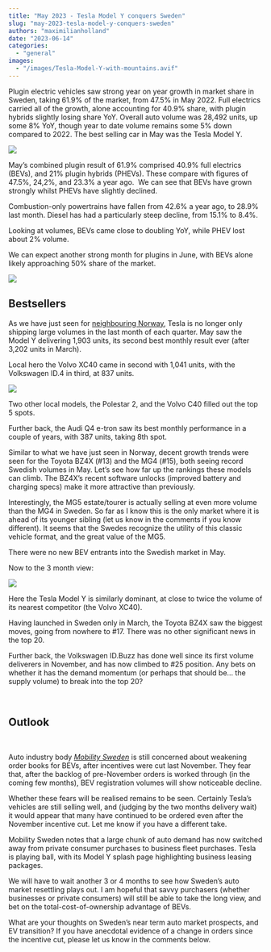 ```yaml
---
title: "May 2023 - Tesla Model Y conquers Sweden"
slug: "may-2023-tesla-model-y-conquers-sweden"
authors: "maximilianholland"
date: "2023-06-14"
categories: 
  - "general"
images: 
  - "/images/Tesla-Model-Y-with-mountains.avif"
---
```


Plugin electric vehicles saw strong year on year growth in market share in Sweden, taking 61.9% of the market, from 47.5% in May 2022. Full electrics carried all of the growth, alone accounting for 40.9% share, with plugin hybrids slightly losing share YoY. Overall auto volume was 28,492 units, up some 8% YoY, though year to date volume remains some 5% down compared to 2022. The best selling car in May was the Tesla Model Y.

![](images/May-2023-Sweden-Passenger-Auto-Registrations-SQ.avif)

May’s combined plugin result of 61.9% comprised 40.9% full electrics (BEVs), and 21% plugin hybrids (PHEVs). These compare with figures of 47.5%, 24,2%, and 23.3% a year ago.  We can see that BEVs have grown strongly whilst PHEVs have slightly declined.

Combustion-only powertrains have fallen from 42.6% a year ago, to 28.9% last month. Diesel has had a particularly steep decline, from 15.1% to 8.4%.

Looking at volumes, BEVs came close to doubling YoY, while PHEV lost about 2% volume.

We can expect another strong month for plugins in June, with BEVs alone likely approaching 50% share of the market.

![](images/May-2023-Sweden-Monthly-Powertrain-Market-Share.avif)

## Bestsellers

As we have just seen for [neighbouring Norway](/2023/06/12/may-2023-tesla-still-dominates-the-norwegian-ev-market/), Tesla is no longer only shipping large volumes in the last month of each quarter. May saw the Model Y delivering 1,903 units, its second best monthly result ever (after 3,202 units in March).

Local hero the Volvo XC40 came in second with 1,041 units, with the Volkswagen ID.4 in third, at 837 units.

![](images/Sweden-Top-BEVs-May-2023.avif)

Two other local models, the Polestar 2, and the Volvo C40 filled out the top 5 spots.

Further back, the Audi Q4 e-tron saw its best monthly performance in a couple of years, with 387 units, taking 8th spot.

Similar to what we have just seen in Norway, decent growth trends were seen for the Toyota BZ4X (#13) and the MG4 (#15), both seeing record Swedish volumes in May. Let’s see how far up the rankings these models can climb. The BZ4X’s recent software unlocks (improved battery and charging specs) make it more attractive than previously.

Interestingly, the MG5 estate/tourer is actually selling at even more volume than the MG4 in Sweden. So far as I know this is the only market where it is ahead of its younger sibling (let us know in the comments if you know different). It seems that the Swedes recognize the utility of this classic vehicle format, and the great value of the MG5.

There were no new BEV entrants into the Swedish market in May.

Now to the 3 month view:

![](images/Sweden-Top-BEVs-May-23-Trailing-Qtr.avif)

Here the Tesla Model Y is similarly dominant, at close to twice the volume of its nearest competitor (the Volvo XC40).

Having launched in Sweden only in March, the Toyota BZ4X saw the biggest moves, going from nowhere to #17. There was no other significant news in the top 20.

Further back, the Volkswagen ID.Buzz has done well since its first volume deliverers in November, and has now climbed to #25 position. Any bets on whether it has the demand momentum (or perhaps that should be… the supply volume) to break into the top 20?

 

## Outlook

 

Auto industry body [_Mobility Sweden_](https://mobilitysweden.se/statistik/Nyregistreringar_per_manad_1/nyregistreringar-2023_3/okning-av-nya-personbilar-i-maj-men-arets-nya-ordrar-har-halverats) is still concerned about weakening order books for BEVs, after incentives were cut last November. They fear that, after the backlog of pre-November orders is worked through (in the coming few months), BEV registration volumes will show noticeable decline.

Whether these fears will be realised remains to be seen. Certainly Tesla’s vehicles are still selling well, and (judging by the two months delivery wait) it would appear that many have continued to be ordered even after the November incentive cut. Let me know if you have a different take.

Mobility Sweden notes that a large chunk of auto demand has now switched away from private consumer purchases to business fleet purchases. Tesla is playing ball, with its Model Y splash page highlighting business leasing packages.

We will have to wait another 3 or 4 months to see how Sweden’s auto market resettling plays out. I am hopeful that savvy purchasers (whether businesses or private consumers) will still be able to take the long view, and bet on the total-cost-of-ownership advantage of BEVs.

What are your thoughts on Sweden’s near term auto market prospects, and EV transition? If you have anecdotal evidence of a change in orders since the incentive cut, please let us know in the comments below.
